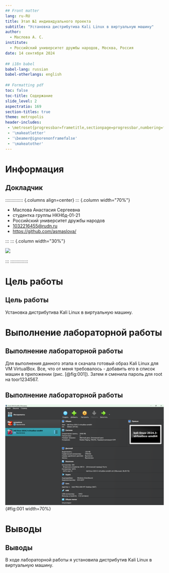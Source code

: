 ```yaml
---
## Front matter
lang: ru-RU
title: Этап №1 индивидуального проекта
subtitle: "Установка дистрибутива Kali Linux в виртуальную машину"
author:
  - Маслова А. С.
institute:
  - Российский университет дружбы народов, Москва, Россия
date: 14 сентября 2024

## i18n babel
babel-lang: russian
babel-otherlangs: english

## Formatting pdf
toc: false
toc-title: Содержание
slide_level: 2
aspectratio: 169
section-titles: true
theme: metropolis
header-includes:
 - \metroset{progressbar=frametitle,sectionpage=progressbar,numbering=fraction}
 - '\makeatletter'
 - '\beamer@ignorenonframefalse'
 - '\makeatother'
---
```


# Информация

## Докладчик

:::::::::::::: {.columns align=center}
::: {.column width="70%"}

  * Маслова Анастасия Сергеевна
  * студентка группы НКНбд-01-21
  * Российский университет дружбы народов
  * [1032216455@rudn.ru](mailto:1032216455@rudn.ru)
  * <https://github.com/asmaslova/>

:::
::: {.column width="30%"}

![](./image/me.JPG)

:::
::::::::::::::

# Цель работы

## Цель работы

Установка дистрибутива Kali Linux в виртуальную машину.

# Выполнение лабораторной работы

## Выполнение лабораторной работы

Для выполнения данного этапа я скачала готовый образ Kali Linux для VM VirtualBox. Все, что от меня требовалось - добавить его в список машин в приложении (рис. [@fig:001]). Затем я сменила пароль для root на toor1234567.

## Выполнение лабораторной работы

![Kali Linux в списке виртуальных машин](image/1.png){#fig:001 width=70%}

# Выводы

## Выводы

В ходе лабораторной работы я установила дистрибутив Kali Linux в виртуальную машину.
